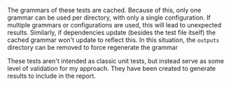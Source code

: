 
The grammars of these tests are cached. Because of this, only one grammar can be used per directory, with only a single configuration. If multiple grammars or configurations are used, this will lead to unexpected results. Similarly, if dependencies update (besides the test file itself) the cached grammar won't update to reflect this. In this situation, the `outputs` directory can be removed to force regenerate the grammar

These tests aren't intended as classic unit tests, but instead serve as some level of validation for my approach. They have been created to generate results to include in the report. 